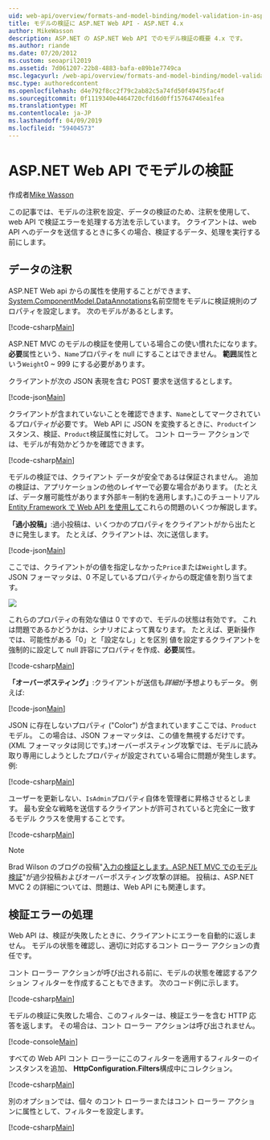 ```yaml
---
uid: web-api/overview/formats-and-model-binding/model-validation-in-aspnet-web-api
title: モデルの検証に ASP.NET Web API - ASP.NET 4.x
author: MikeWasson
description: ASP.NET の ASP.NET Web API でのモデル検証の概要 4.x です。
ms.author: riande
ms.date: 07/20/2012
ms.custom: seoapril2019
ms.assetid: 7d061207-22b8-4883-bafa-e89b1e7749ca
msc.legacyurl: /web-api/overview/formats-and-model-binding/model-validation-in-aspnet-web-api
msc.type: authoredcontent
ms.openlocfilehash: d4e792f8cc2f79c2ab82c5a74fd50f49475fac4f
ms.sourcegitcommit: 0f1119340e4464720cfd16d0ff15764746ea1fea
ms.translationtype: MT
ms.contentlocale: ja-JP
ms.lasthandoff: 04/09/2019
ms.locfileid: "59404573"
---
```

# <a name="model-validation-in-aspnet-web-api"></a>ASP.NET Web API でモデルの検証

作成者[Mike Wasson](https://github.com/MikeWasson)

この記事では、モデルの注釈を設定、データの検証のため、注釈を使用して、web API で検証エラーを処理する方法を示しています。 クライアントは、web API へのデータを送信するときに多くの場合、検証するデータ、処理を実行する前にします。 

## <a name="data-annotations"></a>データの注釈

ASP.NET Web api からの属性を使用することができます、 [System.ComponentModel.DataAnnotations](/dotnet/api/system.componentmodel.dataannotations)名前空間をモデルに検証規則のプロパティを設定します。 次のモデルがあるとします。

[!code-csharp[Main](model-validation-in-aspnet-web-api/samples/sample1.cs)]

ASP.NET MVC のモデルの検証を使用している場合この使い慣れたになります。 **必要**属性という、`Name`プロパティを null にすることはできません。 **範囲**属性という`Weight`0 ~ 999 にする必要があります。

クライアントが次の JSON 表現を含む POST 要求を送信するとします。

[!code-json[Main](model-validation-in-aspnet-web-api/samples/sample2.json)]

クライアントが含まれていないことを確認できます、`Name`としてマークされているプロパティが必要です。 Web API に JSON を変換するときに、`Product`インスタンス、検証、`Product`検証属性に対して。 コント ローラー アクションでは、モデルが有効かどうかを確認できます。

[!code-csharp[Main](model-validation-in-aspnet-web-api/samples/sample3.cs)]

モデルの検証では、クライアント データが安全であるは保証されません。 追加の検証は、アプリケーションの他のレイヤーで必要な場合があります。 (たとえば、データ層可能性があります外部キー制約を適用します。)このチュートリアル[Entity Framework で Web API を使用して](../data/using-web-api-with-entity-framework/part-1.md)これらの問題のいくつか解説します。

**「過小投稿」**:過小投稿は、いくつかのプロパティをクライアントがから出たときに発生します。 たとえば、クライアントは、次に送信します。

[!code-json[Main](model-validation-in-aspnet-web-api/samples/sample4.json)]

ここでは、クライアントがの値を指定しなかった`Price`または`Weight`します。 JSON フォーマッタは、0 不足しているプロパティからの既定値を割り当てます。

![](model-validation-in-aspnet-web-api/_static/image1.png)

これらのプロパティの有効な値は 0 ですので、モデルの状態は有効です。 これは問題であるかどうかは、シナリオによって異なります。 たとえば、更新操作では、可能性がある「0」と「設定なし」とを区別 値を設定するクライアントを強制的に設定して null 許容にプロパティを作成、**必要**属性。

[!code-csharp[Main](model-validation-in-aspnet-web-api/samples/sample5.cs?highlight=1-2)]

**「オーバーポスティング」**:クライアントが送信も*詳細*が予想よりもデータ。 例えば:

[!code-json[Main](model-validation-in-aspnet-web-api/samples/sample6.json)]

JSON に存在しないプロパティ ("Color") が含まれていますここでは、`Product`モデル。 この場合は、JSON フォーマッタは、この値を無視するだけです。 (XML フォーマッタは同じです。)オーバーポスティング攻撃では、モデルに読み取り専用にしようとしたプロパティが設定されている場合に問題が発生します。 例:

[!code-csharp[Main](model-validation-in-aspnet-web-api/samples/sample7.cs)]

ユーザーを更新しない、`IsAdmin`プロパティ自体を管理者に昇格させるとします。 最も安全な戦略を送信するクライアントが許可されていると完全に一致するモデル クラスを使用することです。

[!code-csharp[Main](model-validation-in-aspnet-web-api/samples/sample8.cs)]

> [!NOTE]
> Brad Wilson のブログの投稿"[入力の検証とします。ASP.NET MVC でのモデル検証](http://bradwilson.typepad.com/blog/2010/01/input-validation-vs-model-validation-in-aspnet-mvc.html)"が過少投稿およびオーバーポスティング攻撃の詳細。 投稿は、ASP.NET MVC 2 の詳細については、問題は、Web API にも関連します。


## <a name="handling-validation-errors"></a>検証エラーの処理

Web API は、検証が失敗したときに、クライアントにエラーを自動的に返しません。 モデルの状態を確認し、適切に対応するコント ローラー アクションの責任です。

コント ローラー アクションが呼び出される前に、モデルの状態を確認するアクション フィルターを作成することもできます。 次のコード例に示します。

[!code-csharp[Main](model-validation-in-aspnet-web-api/samples/sample9.cs)]

モデルの検証に失敗した場合、このフィルターは、検証エラーを含む HTTP 応答を返します。 その場合は、コント ローラー アクションは呼び出されません。

[!code-console[Main](model-validation-in-aspnet-web-api/samples/sample10.cmd)]

すべての Web API コント ローラーにこのフィルターを適用するフィルターのインスタンスを追加、 **HttpConfiguration.Filters**構成中にコレクション。

[!code-csharp[Main](model-validation-in-aspnet-web-api/samples/sample11.cs)]

別のオプションでは、個々 のコント ローラーまたはコント ローラー アクションに属性として、フィルターを設定します。

[!code-csharp[Main](model-validation-in-aspnet-web-api/samples/sample12.cs)]
